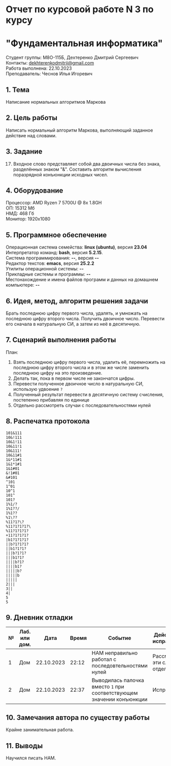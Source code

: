 # Отчет по курсовой работе N 3 по курсу
# "Фундаментальная информатика"

Студент группы: M8О-115Б, Дехтеренко Дмитрий Сергеевич\
Контакты: dekhterenkodmitrii@gmail.com \
Работа выполнена: 22.10.2023\
Преподаватель: Чеснов Илья Игоревич

## 1. Тема

Написание нормальных алгоритмов Маркова

## 2. Цель работы

Написать нормальный алгоритм Маркова, выполняющий заданное действие над словами.

## 3. Задание

17. Входное слово представляет собой два двоичных числа без знака, разделённых знаком "&". Составить алгоритм вычисления поразрядной конъюнкции исходных чисел.

## 4. Оборудование

Процессор: AMD Ryzen 7 5700U @ 8x 1.8GH\
ОП: 15312 Мб\
НМД: 468 Гб\
Монитор: 1920x1080

## 5. Программное обеспечение

Операционная система семейства: **linux (ubuntu)**, версия **23.04**\
Интерпретатор команд: **bash**, версия **5.2.15**.\
Система программирования: **--**, версия **--**\
Редактор текстов: **emacs**, версия **25.2.2**\
Утилиты операционной системы: **--**\
Прикладные системы и программы: **--**\
Местонахождение и имена файлов программ и данных на домашнем компьютере: **--**

## 6. Идея, метод, алгоритм решения задачи

Брать последнюю цифру первого числа, удалять, и умножать на последнюю цифру второго числа. Получить двоичное число. Перевести его сначала в натуральную СИ, а затем из неё в десятичную.

## 7. Сценарий выполнения работы

План:
1. Взять последнюю цифру первого числа, удалить её, перемножить на последнюю цифру второго числа и в этом же числе заменить последнюю цифру на это произведение.
2. Делать так, пока в первом числе не закончатся цифры.
3. Перевести полученное двоичное число в натуральную СИ, использую удвоение `?` 
4. Полученный результат перевести в десятичную систему счисления, постепенно прибавляя по единице
5. Отдельно рассмотреть случаи с последовательностями нулей

## 8. Распечатка протокола

```
101&111
10&!111
10&1!11
10&11!1
10&111!
10&11#1
1&*11#1
1&1*1#1
1&1#01
&!1#01
&#101
^101
1^01
10^1
101^
101?
1%1/?
1%1??/
1%1??
%1\??
%11?1?\?
%11?1?1?1?\
%11?1?1?1?
+11?1?1?1?
|b1?1?1?1?
||b?1?1?1?
||b1?1?1?
|||b?1?1?
|||b1?1?
||||b?1?
||||b1?
|||||b?
|||||b
|||||
2|||
3||
4|
5
5

```

## 9. Дневник отладки

| № | Лаб. или дом. | Дата       | Время     | Событие                                                | Действие по исправлению   | Примечание     |
|---|---------------|------------|-----------|--------------------------------------------------------|---------------------------|----------------|
|1  | Дом           | 22.10.2023 | 22:12     | НАМ неправильно работал с последовтельностями нулей     | Рассмотрел эти случаи отдельно    | Проверил другие необычные случаи  |
|2  | Дом           | 22.10.2023 | 22:37     | Выводилась палочка вместо `1` при соответствующем значении конъюнкции | Исправил   |                |

## 10. Замечания автора по существу работы

Крайне занимательная работа.

## 11. Выводы

Научился писать НАМ.

